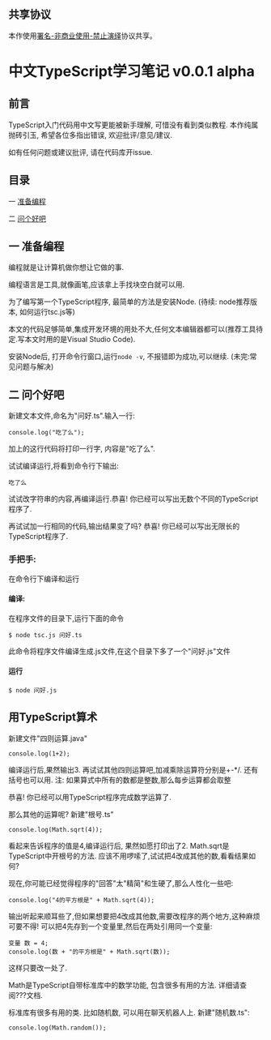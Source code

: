 ## 共享协议
本作使用[署名-非商业使用-禁止演绎](https://creativecommons.org/licenses/by-nc-nd/4.0/)协议共享。

# 中文TypeScript学习笔记 v0.0.1 alpha

## 前言

TypeScript入门代码用中文写更能被新手理解, 可惜没有看到类似教程. 本作纯属抛砖引玉, 希望各位多指出错误, 欢迎批评/意见/建议.

如有任何问题或建议批评, 请在代码库开issue.

## 目录
一 [准备编程](#%E4%B8%80-%E5%87%86%E5%A4%87%E7%BC%96%E7%A8%8B)

二 [问个好吧](#%E4%BA%8C-%E9%97%AE%E4%B8%AA%E5%A5%BD%E5%90%A7)

## 一 准备编程

编程就是让计算机做你想让它做的事.

编程语言是工具,就像画笔,应该拿上手找块空白就可以用.

为了编写第一个TypeScript程序, 最简单的方法是安装Node. (待续: node推荐版本, 如何运行tsc.js等)

本文的代码足够简单,集成开发环境的用处不大,任何文本编辑器都可以(推荐工具待定.写本文时用的是Visual Studio Code).

安装Node后, 打开命令行窗口,运行`node -v`, 不报错即为成功,可以继续. (未完:常见问题与解决)

## 二 问个好吧

新建文本文件,命名为"问好.ts".输入一行:

```
console.log("吃了么");
```

加上的这行代码将打印一行字, 内容是"吃了么".

试试编译运行,将看到命令行下输出:
```
吃了么
```

试试改字符串的内容,再编译运行.恭喜! 你已经可以写出无数个不同的TypeScript程序了.

再试试加一行相同的代码,输出结果变了吗? 恭喜! 你已经可以写出无限长的TypeScript程序了.

### 手把手:
在命令行下编译和运行
#### 编译:
在程序文件的目录下,运行下面的命令
```
$ node tsc.js 问好.ts
```
此命令将程序文件编译生成.js文件,在这个目录下多了一个"问好.js"文件

#### 运行
```
$ node 问好.js
```

## 用TypeScript算术

新建文件"四则运算.java"
```
console.log(1+2);
```
编译运行后,果然输出3. 再试试其他四则运算吧,加减乘除运算符分别是+-*/.
还有括号也可以用. 注: 如果算式中所有的数都是整数,那么每步运算都会取整

恭喜! 你已经可以用TypeScript程序完成数学运算了.

那么其他的运算呢? 新建"根号.ts"
```
console.log(Math.sqrt(4));
```
看起来告诉程序的值是4,编译运行后, 果然如愿打印出了2. Math.sqrt是TypeScript中开根号的方法.
应该不用啰嗦了,试试把4改成其他的数,看看结果如何?

现在,你可能已经觉得程序的"回答"太"精简"和生硬了,那么人性化一些吧:
```
console.log("4的平方根是" + Math.sqrt(4));
```
输出听起来顺耳些了,但如果想要把4改成其他数,需要改程序的两个地方,这种麻烦可要不得! 可以把4先存到一个变量里,然后在两处引用同一个变量:
```
变量 数 = 4;
console.log(数 + "的平方根是" + Math.sqrt(数));
```
这样只要改一处了.

Math是TypeScript自带标准库中的数学功能, 包含很多有用的方法. 详细请查阅???文档.

标准库有很多有用的类. 比如随机数, 可以用在聊天机器人上.
新建"随机数.ts":
```
console.log(Math.random());
```
